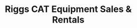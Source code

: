 ---
title: "Riggs CAT Equipment Sales & Rentals"
url: /texarkana/riggs-cat-equipment-sales-und-rentals/
shop: Mieten
---